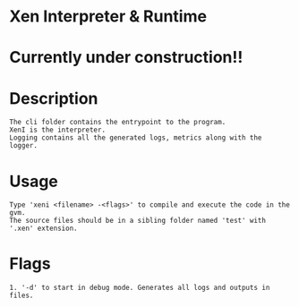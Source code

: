 # Xen Interpreter & Runtime

# Currently under construction!!


# Description 
    The cli folder contains the entrypoint to the program.
    XenI is the interpreter.
    Logging contains all the generated logs, metrics along with the logger.

# Usage
	Type 'xeni <filename> -<flags>' to compile and execute the code in the gvm.
    The source files should be in a sibling folder named 'test' with '.xen' extension.

# Flags
	1. '-d' to start in debug mode. Generates all logs and outputs in files.
